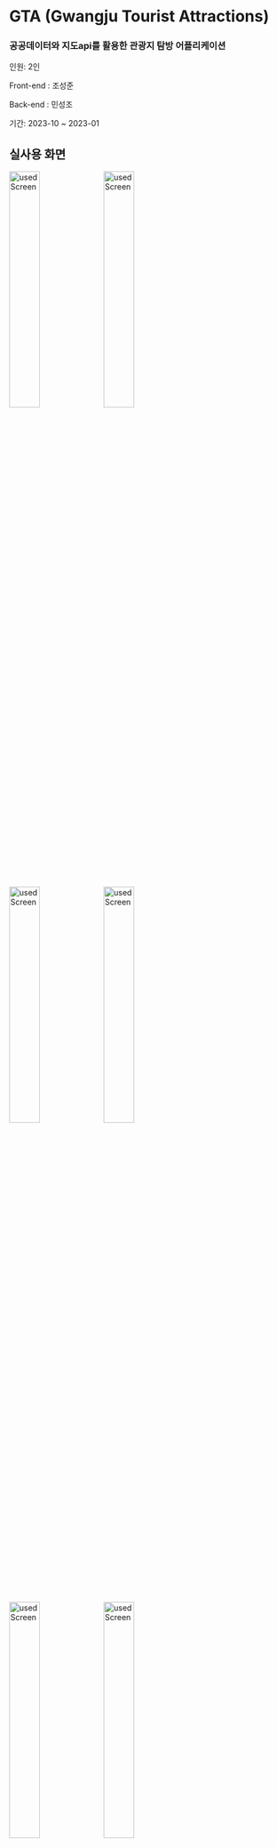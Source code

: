 <h1>GTA (Gwangju Tourist Attractions)</h1>
<h3>공공데이터와 지도api를 활용한 관광지 탐방 어플리케이션</h3>
<p>인원: 2인</p>
<p>Front-end : 조성준</p>
<p>Back-end  : 민성조</p>
<p>기간: 2023-10 ~ 2023-01</p>
<h2>실사용 화면</h2>
<img
  width="33%"
  alt="usedScreen"
  src="https://github.com/SUNGJUN1234/GTA/assets/112474820/7a2215c0-c525-41a3-a8d0-275d895a643c"
  >
  <img
  width="33%"
  alt="usedScreen"
  src="https://github.com/SUNGJUN1234/GTA/assets/112474820/45ef4216-d527-4945-b45a-ff84f6de1a4a"
  >
<img
  width="33%"
  alt="usedScreen"
  src="https://github.com/SUNGJUN1234/GTA/assets/112474820/3ff67419-62df-4e45-8abd-b883b6edcc07"
  >
  <img
  width="33%"
  alt="usedScreen"
  src="https://github.com/SUNGJUN1234/GTA/assets/112474820/e8d8312d-9f96-4ca0-9397-c98d3468d6cb"
  >
  <img
  width="33%"
  alt="usedScreen"
  src="https://github.com/SUNGJUN1234/GTA/assets/112474820/e499f4de-a899-430e-9857-c40c0326ce4a"
  >
<img
  width="33%"
  alt="usedScreen"
  src="https://github.com/SUNGJUN1234/GTA/assets/112474820/daa5c0be-38e8-4f4b-983b-985a89f83bd1"
  >
<h2>기술스택</h2>
<table>
  <tbody>
    <tr>
      <td>Front-end</td>
      <td>javascript, React-Native</td>
    </tr>
    <tr>
      <td>Back-end</td>
      <td>Java, SpringBoot, Gradle, JPA, SpringSeucirty</td>
    </tr>
    <tr>
      <td>DB</td>
      <td>MariaDb, Redis, AWS RDS, Docker</td>
    </tr>
    <tr>
      <td>Server</td>
      <td>AWS EC2</td>
    </tr>
  </tbody>
</table>
<h2>개발기능</h2>
<h3>Front-end</h3>
<p>접근성을 고려한 kakao 소셜 로그인</p>
<p>Geolocation과 useAppContext를 활용한 실시간 위치정보 전역변수 설정</p>
<p>AsyncStorage 토큰 저장을 활용한 자동 로그인</p>
<p>위치정보를 얻기 위한 권한 관리(rn-permissions)</p>
<h3>Back-end</h3>
<p>접근성을 고려한 kakao 소셜 로그인</p>
<p>데이터 입출력 속도 향상을 위한 캐싱(Redis)</p>
<p>api 문서화, 협업 강화, 테스트 용이성을 위한 Swagger</p>
<p>확장성 및 유연성을 고려한 AWS EC2</p>
<p>보안 및 DB 부하를 고려한 Spring Security JWT</p>
<h2>아키텍처</h2>
<img
  width="100%"
  height="100%"
  alt="architecture"
  src="https://github.com/SUNGJUN1234/GTA/assets/91239439/5aed1597-9601-45fe-847b-0682e777f615"
  >
<h2>ERD</h2>
<h3>MariaDB</h3>
<img
  width="671"
  alt="mariaDB"
  src="https://github.com/SUNGJUN1234/GTA/assets/91239439/b5d4e72b-fa69-4f73-9e4c-1b49697d84c2"
  >
<h3>Redis</h3>
<img
  width="671"
  alt="Redis"
  src="https://github.com/SUNGJUN1234/GTA/assets/91239439/6e47e360-98f4-40e5-95c8-0ca45d098e21"
>
